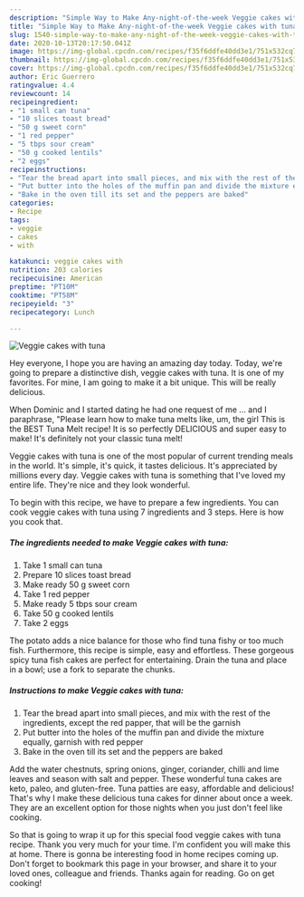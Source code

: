 ```yaml
---
description: "Simple Way to Make Any-night-of-the-week Veggie cakes with tuna"
title: "Simple Way to Make Any-night-of-the-week Veggie cakes with tuna"
slug: 1540-simple-way-to-make-any-night-of-the-week-veggie-cakes-with-tuna
date: 2020-10-13T20:17:50.041Z
image: https://img-global.cpcdn.com/recipes/f35f6ddfe40dd3e1/751x532cq70/veggie-cakes-with-tuna-recipe-main-photo.jpg
thumbnail: https://img-global.cpcdn.com/recipes/f35f6ddfe40dd3e1/751x532cq70/veggie-cakes-with-tuna-recipe-main-photo.jpg
cover: https://img-global.cpcdn.com/recipes/f35f6ddfe40dd3e1/751x532cq70/veggie-cakes-with-tuna-recipe-main-photo.jpg
author: Eric Guerrero
ratingvalue: 4.4
reviewcount: 14
recipeingredient:
- "1 small can tuna"
- "10 slices toast bread"
- "50 g sweet corn"
- "1 red pepper"
- "5 tbps sour cream"
- "50 g cooked lentils"
- "2 eggs"
recipeinstructions:
- "Tear the bread apart into small pieces, and mix with the rest of the ingredients, except the red papper, that will be the garnish"
- "Put butter into the holes of the muffin pan and divide the mixture equally, garnish with red pepper"
- "Bake in the oven till its set and the peppers are baked"
categories:
- Recipe
tags:
- veggie
- cakes
- with

katakunci: veggie cakes with 
nutrition: 203 calories
recipecuisine: American
preptime: "PT10M"
cooktime: "PT58M"
recipeyield: "3"
recipecategory: Lunch

---
```



![Veggie cakes with tuna](https://img-global.cpcdn.com/recipes/f35f6ddfe40dd3e1/751x532cq70/veggie-cakes-with-tuna-recipe-main-photo.jpg)

Hey everyone, I hope you are having an amazing day today. Today, we're going to prepare a distinctive dish, veggie cakes with tuna. It is one of my favorites. For mine, I am going to make it a bit unique. This will be really delicious.

When Dominic and I started dating he had one request of me … and I paraphrase, &#34;Please learn how to make tuna melts like, um, the girl This is the BEST Tuna Melt recipe! It is so perfectly DELICIOUS and super easy to make! It&#39;s definitely not your classic tuna melt!

Veggie cakes with tuna is one of the most popular of current trending meals in the world. It's simple, it's quick, it tastes delicious. It's appreciated by millions every day. Veggie cakes with tuna is something that I've loved my entire life. They're nice and they look wonderful.


To begin with this recipe, we have to prepare a few ingredients. You can cook veggie cakes with tuna using 7 ingredients and 3 steps. Here is how you cook that.

<!--inarticleads1-->

##### The ingredients needed to make Veggie cakes with tuna:

1. Take 1 small can tuna
1. Prepare 10 slices toast bread
1. Make ready 50 g sweet corn
1. Take 1 red pepper
1. Make ready 5 tbps sour cream
1. Take 50 g cooked lentils
1. Take 2 eggs


The potato adds a nice balance for those who find tuna fishy or too much fish. Furthermore, this recipe is simple, easy and effortless. These gorgeous spicy tuna fish cakes are perfect for entertaining. Drain the tuna and place in a bowl; use a fork to separate the chunks. 

<!--inarticleads2-->

##### Instructions to make Veggie cakes with tuna:

1. Tear the bread apart into small pieces, and mix with the rest of the ingredients, except the red papper, that will be the garnish
1. Put butter into the holes of the muffin pan and divide the mixture equally, garnish with red pepper
1. Bake in the oven till its set and the peppers are baked


Add the water chestnuts, spring onions, ginger, coriander, chilli and lime leaves and season with salt and pepper. These wonderful tuna cakes are keto, paleo, and gluten-free. Tuna patties are easy, affordable and delicious! That&#39;s why I make these delicious tuna cakes for dinner about once a week. They are an excellent option for those nights when you just don&#39;t feel like cooking. 

So that is going to wrap it up for this special food veggie cakes with tuna recipe. Thank you very much for your time. I'm confident you will make this at home. There is gonna be interesting food in home recipes coming up. Don't forget to bookmark this page in your browser, and share it to your loved ones, colleague and friends. Thanks again for reading. Go on get cooking!
